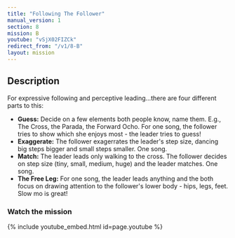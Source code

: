 ```yaml
---
title: "Following The Follower"
manual_version: 1
section: 8
mission: B
youtube: "vSjX02FIZCk"
redirect_from: "/v1/8-B"
layout: mission
---
```




## Description

For expressive following and perceptive leading…there are four different parts to this: 

* **Guess:** Decide on a few elements both people know, name them. E.g., The Cross, the Parada, the Forward Ocho. For one song, the follower tries to show which she enjoys most - the leader tries to guess!
* **Exaggerate:** The follower exagerrates the leader's step size, dancing big steps bigger and small steps smaller. One song. 
* **Match:** The leader leads only walking to the cross. The follower decides on step size (tiny, small, medium, huge) and the leader matches. One song. 
* **The Free Leg:** For one song, the leader leads anything and the both focus on drawing attention to the follower's lower body - hips, legs, feet. Slow mo is great! 

### Watch the mission

{% include youtube_embed.html id=page.youtube %}


